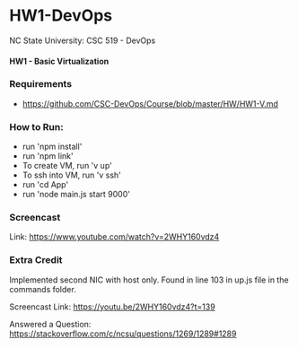 # HW1-DevOps

NC State University: CSC 519 - DevOps

#### HW1 - Basic Virtualization

### Requirements
- https://github.com/CSC-DevOps/Course/blob/master/HW/HW1-V.md

### How to Run:
- run 'npm install'
- run 'npm link'
- To create VM, run 'v up'
- To ssh into VM, run 'v ssh'
- run 'cd App'
- run 'node main.js start 9000'

### Screencast

Link: https://www.youtube.com/watch?v=2WHY160vdz4

### Extra Credit

Implemented second NIC with host only. Found in line 103 in up.js file in the commands folder. 

Screencast Link: https://youtu.be/2WHY160vdz4?t=139

Answered a Question: https://stackoverflow.com/c/ncsu/questions/1269/1289#1289
